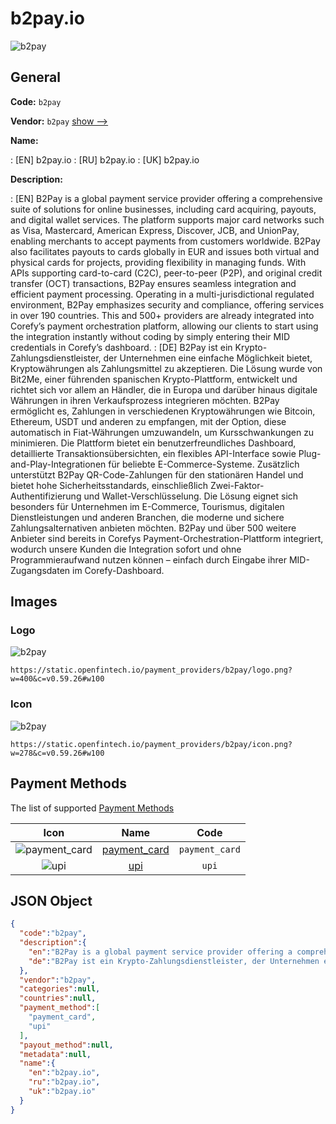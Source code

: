 
# b2pay.io 
![b2pay](https://static.openfintech.io/payment_providers/b2pay/logo.png?w=400&c=v0.59.26#w100)  

## General 
 
**Code:** `b2pay` 
 
**Vendor:** `b2pay` [show -->](/vendors/b2pay/) 
 
**Name:** 
 
:	[EN] b2pay.io 
:	[RU] b2pay.io 
:	[UK] b2pay.io 
 
**Description:** 
 
: [EN] B2Pay is a global payment service provider offering a comprehensive suite of solutions for online businesses, including card acquiring, payouts, and digital wallet services. The platform supports major card networks such as Visa, Mastercard, American Express, Discover, JCB, and UnionPay, enabling merchants to accept payments from customers worldwide. B2Pay also facilitates payouts to cards globally in EUR and issues both virtual and physical cards for projects, providing flexibility in managing funds. With APIs supporting card-to-card (C2C), peer-to-peer (P2P), and original credit transfer (OCT) transactions, B2Pay ensures seamless integration and efficient payment processing. Operating in a multi-jurisdictional regulated environment, B2Pay emphasizes security and compliance, offering services in over 190 countries. This and 500+ providers are already integrated into Corefy’s payment orchestration platform, allowing our clients to start using the integration instantly without coding by simply entering their MID credentials in Corefy’s dashboard. 
: [DE] B2Pay ist ein Krypto-Zahlungsdienstleister, der Unternehmen eine einfache Möglichkeit bietet, Kryptowährungen als Zahlungsmittel zu akzeptieren. Die Lösung wurde von Bit2Me, einer führenden spanischen Krypto-Plattform, entwickelt und richtet sich vor allem an Händler, die in Europa und darüber hinaus digitale Währungen in ihren Verkaufsprozess integrieren möchten. B2Pay ermöglicht es, Zahlungen in verschiedenen Kryptowährungen wie Bitcoin, Ethereum, USDT und anderen zu empfangen, mit der Option, diese automatisch in Fiat-Währungen umzuwandeln, um Kursschwankungen zu minimieren. Die Plattform bietet ein benutzerfreundliches Dashboard, detaillierte Transaktionsübersichten, ein flexibles API-Interface sowie Plug-and-Play-Integrationen für beliebte E-Commerce-Systeme. Zusätzlich unterstützt B2Pay QR-Code-Zahlungen für den stationären Handel und bietet hohe Sicherheitsstandards, einschließlich Zwei-Faktor-Authentifizierung und Wallet-Verschlüsselung. Die Lösung eignet sich besonders für Unternehmen im E-Commerce, Tourismus, digitalen Dienstleistungen und anderen Branchen, die moderne und sichere Zahlungsalternativen anbieten möchten. B2Pay und über 500 weitere Anbieter sind bereits in Corefys Payment-Orchestration-Plattform integriert, wodurch unsere Kunden die Integration sofort und ohne Programmieraufwand nutzen können – einfach durch Eingabe ihrer MID-Zugangsdaten im Corefy-Dashboard. 
 

## Images 

### Logo 
 
![b2pay](https://static.openfintech.io/payment_providers/b2pay/logo.png?w=400&c=v0.59.26#w100)  

```
https://static.openfintech.io/payment_providers/b2pay/logo.png?w=400&c=v0.59.26#w100
```  

### Icon 
 
![b2pay](https://static.openfintech.io/payment_providers/b2pay/icon.png?w=278&c=v0.59.26#w100)  

```
https://static.openfintech.io/payment_providers/b2pay/icon.png?w=278&c=v0.59.26#w100
```  

## Payment Methods 
 
The list of supported [Payment Methods](/payment-methods/) 

|Icon|Name|Code| 
|:---:|:---:|:---:| 
|![payment_card](https://static.openfintech.io/payment_methods/payment_card/icon.svg?w=278&c=v0.59.26#w100) |[payment_card](/payment-methods/payment_card/)|`payment_card`| 
|![upi](https://static.openfintech.io/payment_methods/upi/icon.svg?w=278&c=v0.59.26#w100) |[upi](/payment-methods/upi/)|`upi`| 
 

## JSON Object 

```json
{
  "code":"b2pay",
  "description":{
    "en":"B2Pay is a global payment service provider offering a comprehensive suite of solutions for online businesses, including card acquiring, payouts, and digital wallet services. The platform supports major card networks such as Visa, Mastercard, American Express, Discover, JCB, and UnionPay, enabling merchants to accept payments from customers worldwide. B2Pay also facilitates payouts to cards globally in EUR and issues both virtual and physical cards for projects, providing flexibility in managing funds. With APIs supporting card-to-card (C2C), peer-to-peer (P2P), and original credit transfer (OCT) transactions, B2Pay ensures seamless integration and efficient payment processing. Operating in a multi-jurisdictional regulated environment, B2Pay emphasizes security and compliance, offering services in over 190 countries. This and 500+ providers are already integrated into Corefy\u2019s payment orchestration platform, allowing our clients to start using the integration instantly without coding by simply entering their MID credentials in Corefy\u2019s dashboard.",
    "de":"B2Pay ist ein Krypto-Zahlungsdienstleister, der Unternehmen eine einfache M\u00f6glichkeit bietet, Kryptow\u00e4hrungen als Zahlungsmittel zu akzeptieren. Die L\u00f6sung wurde von Bit2Me, einer f\u00fchrenden spanischen Krypto-Plattform, entwickelt und richtet sich vor allem an H\u00e4ndler, die in Europa und dar\u00fcber hinaus digitale W\u00e4hrungen in ihren Verkaufsprozess integrieren m\u00f6chten. B2Pay erm\u00f6glicht es, Zahlungen in verschiedenen Kryptow\u00e4hrungen wie Bitcoin, Ethereum, USDT und anderen zu empfangen, mit der Option, diese automatisch in Fiat-W\u00e4hrungen umzuwandeln, um Kursschwankungen zu minimieren. Die Plattform bietet ein benutzerfreundliches Dashboard, detaillierte Transaktions\u00fcbersichten, ein flexibles API-Interface sowie Plug-and-Play-Integrationen f\u00fcr beliebte E-Commerce-Systeme. Zus\u00e4tzlich unterst\u00fctzt B2Pay QR-Code-Zahlungen f\u00fcr den station\u00e4ren Handel und bietet hohe Sicherheitsstandards, einschlie\u00dflich Zwei-Faktor-Authentifizierung und Wallet-Verschl\u00fcsselung. Die L\u00f6sung eignet sich besonders f\u00fcr Unternehmen im E-Commerce, Tourismus, digitalen Dienstleistungen und anderen Branchen, die moderne und sichere Zahlungsalternativen anbieten m\u00f6chten. B2Pay und \u00fcber 500 weitere Anbieter sind bereits in Corefys Payment-Orchestration-Plattform integriert, wodurch unsere Kunden die Integration sofort und ohne Programmieraufwand nutzen k\u00f6nnen \u2013 einfach durch Eingabe ihrer MID-Zugangsdaten im Corefy-Dashboard."
  },
  "vendor":"b2pay",
  "categories":null,
  "countries":null,
  "payment_method":[
    "payment_card",
    "upi"
  ],
  "payout_method":null,
  "metadata":null,
  "name":{
    "en":"b2pay.io",
    "ru":"b2pay.io",
    "uk":"b2pay.io"
  }
}
```  
